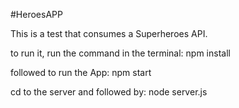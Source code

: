 #HeroesAPP

This is a test that consumes a Superheroes API.

to run it, run the command in the terminal: npm install

followed to run the App: npm start

cd to the server and followed by: node server.js